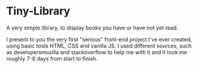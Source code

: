 # Tiny-Library
A very simple library, to display books you have or have not yet read. 

I present to you the very first "serious" front-end project I've ever created, using basic tools HTML, CSS and vanilla JS. I used different sources, such as developersmozilla and stackoverflow to help me with it and it took me roughly 7-8 days from start to finish.

